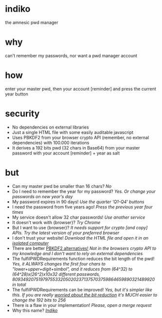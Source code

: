 # indiko
the amnesic pwd manager

# why
can't remember my passwords, nor want a pwd manager account

# how
enter your master pwd, then your account [reminder] and press the current year button

# security
* No dependencies on external libraries
* Just a single HTML file with some easily auditable javascript
* Uses PBKDF2 from your browser crypto API (remember, no external dependencies) with 100.000 iterations
* It derives a 192 bits pwd (32 chars in Base64) from your master password with your account [reminder] + year as salt

# but
* Can my master pwd be smaller than 16 chars? *No*
* Do I need to remember the year for my password? *Yes. Or change your passwords on new year's day*
* My password expires in 90 days! *Use the quarter 'Q1-Q4' buttons*
* I need the password from five years ago! *Press the previous year four times*
* My service doesn't allow 32 char passwords! *Use another service*
* It doesn't work with {browser}? *Try Chrome*
* But I want to use {browser}? *It needs support for crypto [and copy] APIs. Try the latest version of your preferred browser*
* I don't trust your website! *Download the HTML file and open it in an [isolated computer](https://en.wikipedia.org/wiki/Air_gap_(networking))*
* There are better [PBKDF2 alternatives!](https://en.wikipedia.org/wiki/PBKDF2#Alternatives_to_PBKDF2) *Not in the browsers crypto API to my knowledge and I don't want to rely on external dependencies*
* The fulfilPWDRequirements function reduces the bit length of the pwd! *Yes, it ALWAYS changes the first four chars to "lower+upper+digit+simbol", and it reduces from (64^32) to (64^28)x(26^2)x10x32 different passwords, 80934920751979755332050202371375703759864659890321489920 in total*
* The fulfilPWDRequirements can be improved! *Yes, but it's simpler like this. If you are really [worried about the bit reduction](https://xkcd.com/538/) it's MUCH easier to change the 192 bits to 256*
* There is a flaw in your implementation! *Please, open a merge request*
* Why this name? [*Indiko*](https://en.wiktionary.org/wiki/indiko)

